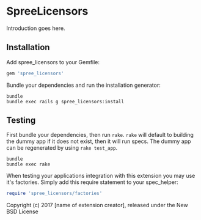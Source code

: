 SpreeLicensors
==============

Introduction goes here.

Installation
------------

Add spree_licensors to your Gemfile:

```ruby
gem 'spree_licensors'
```

Bundle your dependencies and run the installation generator:

```shell
bundle
bundle exec rails g spree_licensors:install
```

Testing
-------

First bundle your dependencies, then run `rake`. `rake` will default to building the dummy app if it does not exist, then it will run specs. The dummy app can be regenerated by using `rake test_app`.

```shell
bundle
bundle exec rake
```

When testing your applications integration with this extension you may use it's factories.
Simply add this require statement to your spec_helper:

```ruby
require 'spree_licensors/factories'
```

Copyright (c) 2017 [name of extension creator], released under the New BSD License
